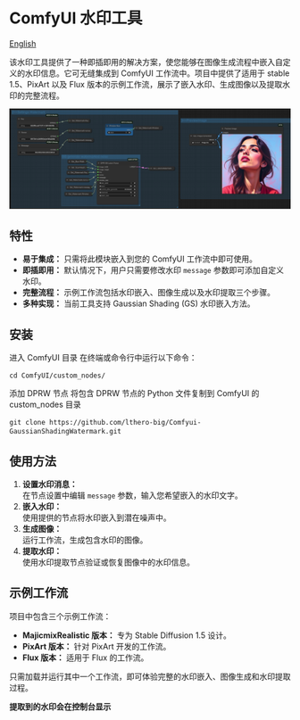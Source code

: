 # ComfyUI 水印工具

[English](README.md)

该水印工具提供了一种即插即用的解决方案，使您能够在图像生成流程中嵌入自定义的水印信息。它可无缝集成到 ComfyUI 工作流中。项目中提供了适用于 stable 1.5、PixArt 以及 Flux 版本的示例工作流，展示了嵌入水印、生成图像以及提取水印的完整流程。

![Display](Display.png)

## 特性
- **易于集成：** 只需将此模块嵌入到您的 ComfyUI 工作流中即可使用。
- **即插即用：** 默认情况下，用户只需要修改水印 `message` 参数即可添加自定义水印。
- **完整流程：** 示例工作流包括水印嵌入、图像生成以及水印提取三个步骤。
- **多种实现：** 当前工具支持 Gaussian Shading (GS) 水印嵌入方法。

## 安装
进入 ComfyUI 目录 在终端或命令行中运行以下命令：
```
cd ComfyUI/custom_nodes/
```

添加 DPRW 节点 将包含 DPRW 节点的 Python 文件复制到 ComfyUI 的 custom_nodes 目录

```
git clone https://github.com/lthero-big/Comfyui-GaussianShadingWatermark.git
```

## 使用方法
1. **设置水印消息：**  
   在节点设置中编辑 `message` 参数，输入您希望嵌入的水印文字。
2. **嵌入水印：**  
   使用提供的节点将水印嵌入到潜在噪声中。
3. **生成图像：**  
   运行工作流，生成包含水印的图像。
4. **提取水印：**  
   使用水印提取节点验证或恢复图像中的水印信息。

## 示例工作流
项目中包含三个示例工作流：
- **MajicmixRealistic 版本：** 专为 Stable Diffusion 1.5 设计。
- **PixArt 版本：** 针对 PixArt 开发的工作流。
- **Flux 版本：** 适用于 Flux 的工作流。

只需加载并运行其中一个工作流，即可体验完整的水印嵌入、图像生成和水印提取过程。

**提取到的水印会在控制台显示**
